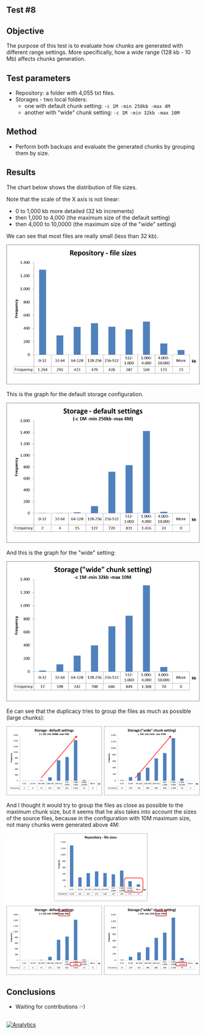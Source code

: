 ## Test #8

## Objective

The purpose of this test is to evaluate how chunks are generated with different range settings. More specifically, how a wide range (128 kb - 10 Mb) affects chunks generation.

## Test parameters

* Repository: a folder with 4,055 txt files.
* Storages - two local folders:
	* one with default chunk setting: ```-c 1M -min 250kb -max 4M```
	* another with "wide" chunk setting: ```-c 1M -min 32kb -max 10M```
	
## Method

* Perform both backups and evaluate the generated chunks by grouping them by size.

## Results

The chart below shows the distribution of file sizes. 

Note that the scale of the X axis is not linear:
- 0 to 1,000 kb more detailed (32 kb increments)
- then 1,000 to 4,000 (the maximum size of the default setting)
- then 4,000 to 10,0000 (the maximum size of the "wide" setting)

We can see that most files are really small (less than 32 kb).

![chart01][1]

This is the graph for the default storage configuration. 

![chart02][2]

And this is the graph for the "wide" setting:

![chart03][3]

Ee can see that the duplicacy tries to group the files as much as possible (large chunks):

![chart04][4]

And I thought it would try to group the files as close as possible to the maximum chunk size, but it seems that he also takes into account the sizes of the source files, because in the configuration with 10M maximum size, not many chunks were generated above 4M:

![chart05][5]


## Conclusions

* Waiting for contributions  :-)

## 

  [1]: https://raw.githubusercontent.com/TowerBR/backup_software_testing/master/images/test09/chart01.png
  [2]: https://raw.githubusercontent.com/TowerBR/backup_software_testing/master/images/test09/chart02.png
  [3]: https://raw.githubusercontent.com/TowerBR/backup_software_testing/master/images/test09/chart03.png
  [4]: https://raw.githubusercontent.com/TowerBR/backup_software_testing/master/images/test09/chart04.png
  [5]: https://raw.githubusercontent.com/TowerBR/backup_software_testing/master/images/test09/chart05.png
  
  [![Analytics](https://ga-beacon.appspot.com/UA-113708097-1/test_09?pixel)](https://github.com/igrigorik/ga-beacon)
